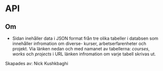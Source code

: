 # API
## Om
- Sidan inehåller data i JSON format från tre olika tabeller i databsen som innehåller infromation om diverse- kurser, arbetserfarenheter och projekt.
Via länken nedan och med namanet av tabellerna: *courses*, *works* och *projects* i URL länken infromation om varje tabell skrivas ut.

Skapades av: Nick Kushkbaghi